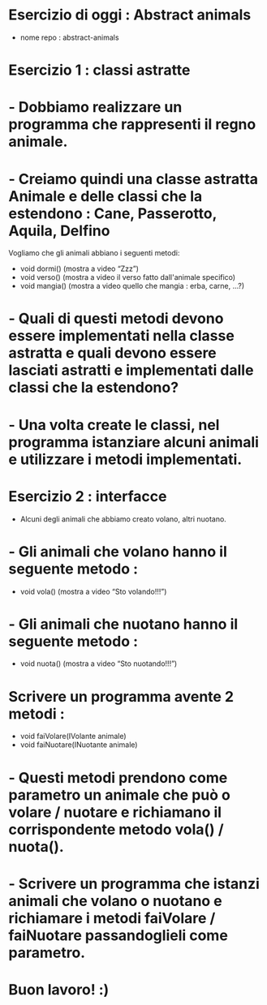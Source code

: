 # Esercizio di oggi : Abstract animals

- nome repo : abstract-animals

# Esercizio 1 : classi astratte
# - Dobbiamo realizzare un programma che rappresenti il regno animale.
# - Creiamo quindi una classe astratta Animale e delle classi che la estendono : Cane, Passerotto, Aquila, Delfino

 Vogliamo che gli animali abbiano i seguenti metodi:
- void dormi() (mostra a video “Zzz”)
- void verso() (mostra a video il verso fatto dall'animale specifico)
- void mangia() (mostra a video quello che mangia : erba, carne, ...?)

# - Quali di questi metodi devono essere implementati nella classe astratta e quali devono essere lasciati astratti e implementati dalle classi che la estendono?
# - Una volta create le classi, nel programma istanziare alcuni animali e utilizzare i metodi implementati.

# Esercizio 2 : interfacce

- Alcuni degli animali che abbiamo creato volano, altri nuotano.

# - Gli animali che volano hanno il seguente metodo :

- void vola() (mostra a video “Sto volando!!!”)

# - Gli animali che nuotano hanno il seguente metodo :

- void nuota() (mostra a video “Sto nuotando!!!”)

# Scrivere un programma avente 2 metodi :
- void faiVolare(IVolante animale)
- void faiNuotare(INuotante animale)

# - Questi metodi prendono come parametro un animale che può o volare / nuotare e richiamano il corrispondente metodo vola() / nuota().
# - Scrivere un programma che istanzi animali che volano o nuotano e richiamare i metodi faiVolare / faiNuotare passandoglieli come parametro.

# Buon lavoro! :)
 

